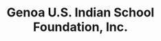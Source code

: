 ---
layout: repo
title: "Genoa U.S. Indian School Foundation, Inc."
id: 11581
permalink: repos/11581/
---